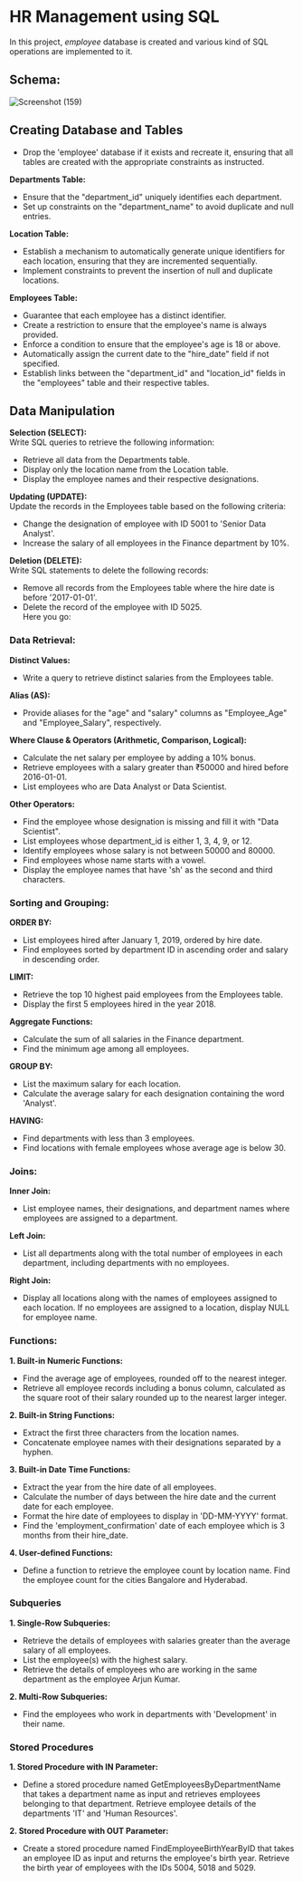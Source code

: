 # HR Management using SQL
In this project, _employee_ database is created and various kind of SQL operations are implemented to it.

## Schema:
![Screenshot (159)](https://github.com/user-attachments/assets/c19355da-40b0-4435-bcb7-1ef5d72eb661)

## Creating Database and Tables
*  Drop the 'employee' database if it exists and recreate it, ensuring that all tables are created with the appropriate constraints as instructed.<br>

**Departments Table:**<br>
*  Ensure that the "department_id" uniquely identifies each department.<br>
*  Set up constraints on the "department_name" to avoid duplicate and null entries.<br>

**Location Table:**<br>
*  Establish a mechanism to automatically generate unique identifiers for each location, ensuring that they are incremented sequentially.<br>
*  Implement constraints to prevent the insertion of null and duplicate locations.<br>

**Employees Table:**<br>
*  Guarantee that each employee has a distinct identifier.<br>
*  Create a restriction to ensure that the employee's name is always provided.<br>
*  Enforce a condition to ensure that the employee's age is 18 or above.<br>
*  Automatically assign the current date to the "hire_date" field if not specified.<br>
*  Establish links between the "department_id" and "location_id" fields in the "employees" table and their respective tables.<br>

## Data Manipulation
**Selection (SELECT):** <br>
Write SQL queries to retrieve the following information:<br>
*  Retrieve all data from the Departments table.<br>
*  Display only the location name from the Location table.<br>
*  Display the employee names and their respective designations.<br>
 
**Updating (UPDATE):** <br>
Update the records in the Employees table based on the following criteria:<br>
*  Change the designation of employee with ID 5001 to 'Senior Data Analyst'.<br>
*  Increase the salary of all employees in the Finance department by 10%.<br>

**Deletion (DELETE):** <br>
Write SQL statements to delete the following records:<br>
*  Remove all records from the Employees table where the hire date is before '2017-01-01'.<br>
*  Delete the record of the employee with ID 5025.<br>
Here you go:

### Data Retrieval:
**Distinct Values:**<br>
*  Write a query to retrieve distinct salaries from the Employees table.<br>

**Alias (AS):**<br>
*  Provide aliases for the "age" and "salary" columns as "Employee_Age" and "Employee_Salary", respectively.<br>

**Where Clause & Operators (Arithmetic, Comparison, Logical):**<br>
*  Calculate the net salary per employee by adding a 10% bonus.<br>
*  Retrieve employees with a salary greater than ₹50000 and hired before 2016-01-01.<br>
*  List employees who are Data Analyst or Data Scientist.<br>

**Other Operators:**<br>
*  Find the employee whose designation is missing and fill it with "Data Scientist".<br>
*  List employees whose department_id is either 1, 3, 4, 9, or 12.<br>
*  Identify employees whose salary is not between 50000 and 80000.<br>
*  Find employees whose name starts with a vowel.<br>
*  Display the employee names that have 'sh' as the second and third characters.<br>

### Sorting and Grouping:
**ORDER BY:**<br>
*  List employees hired after January 1, 2019, ordered by hire date.<br>
*  Find employees sorted by department ID in ascending order and salary in descending order.<br>

**LIMIT:**<br>
*  Retrieve the top 10 highest paid employees from the Employees table.<br>
*  Display the first 5 employees hired in the year 2018.<br>

**Aggregate Functions:**<br>
*  Calculate the sum of all salaries in the Finance department.<br>
*  Find the minimum age among all employees.<br>

**GROUP BY:**<br>
*  List the maximum salary for each location.<br>
*  Calculate the average salary for each designation containing the word 'Analyst'.<br>

**HAVING:**<br>
*  Find departments with less than 3 employees.<br>
*  Find locations with female employees whose average age is below 30.<br>

### Joins:
**Inner Join:**<br>
*  List employee names, their designations, and department names where employees are assigned to a department.<br>

**Left Join:**<br>
*  List all departments along with the total number of employees in each department, including departments with no employees.<br>

**Right Join:**<br>
*  Display all locations along with the names of employees assigned to each location. If no employees are assigned to a location, display NULL for employee name.<br>

### Functions:
**1. Built-in Numeric Functions:**<br>
*  Find the average age of employees, rounded off to the nearest integer.<br>
*  Retrieve all employee records including a bonus column, calculated as the square root of their salary rounded up to the nearest larger integer.<br>

**2. Built-in String Functions:**<br>
*  Extract the first three characters from the location names.<br>
*  Concatenate employee names with their designations separated by a hyphen.<br>

**3. Built-in Date Time Functions:**<br>
*  Extract the year from the hire date of all employees.<br>
*  Calculate the number of days between the hire date and the current date for each employee.<br>
*  Format the hire date of employees to display in 'DD-MM-YYYY' format.<br>
*  Find the 'employment_confirmation' date of each employee which is 3 months from their hire_date.<br>

**4. User-defined Functions:**<br>
*  Define a function to retrieve the employee count by location name. Find the employee count for the cities Bangalore and Hyderabad.<br>

### Subqueries
**1. Single-Row Subqueries:**<br>
*  Retrieve the details of employees with salaries greater than the average salary of all employees.<br>
*  List the employee(s) with the highest salary.<br>
*  Retrieve the details of employees who are working in the same department as the employee Arjun Kumar.<br>

**2. Multi-Row Subqueries:**<br>
*  Find the employees who work in departments with 'Development' in their name.<br>

### Stored Procedures
**1. Stored Procedure with IN Parameter:**<br>
*  Define a stored procedure named GetEmployeesByDepartmentName that takes a department name as input and retrieves employees belonging to that department. Retrieve employee details of the departments 'IT' and 'Human Resources'.<br>

**2. Stored Procedure with OUT Parameter:**<br>
*  Create a stored procedure named FindEmployeeBirthYearByID that takes an employee ID as input and returns the employee's birth year. Retrieve the birth year of employees with the IDs 5004, 5018 and 5029.<br>
